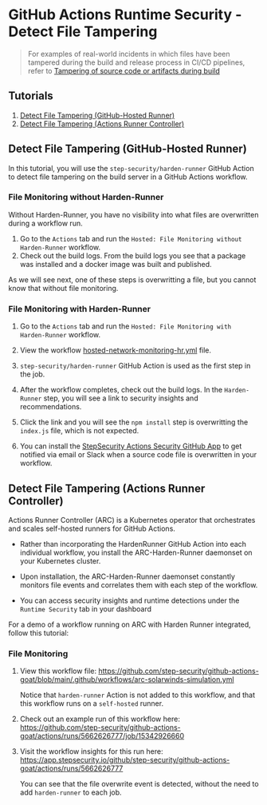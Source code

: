 # GitHub Actions Runtime Security - Detect File Tampering

> For examples of real-world incidents in which files have been tampered during the build and release process in CI/CD pipelines, refer to [Tampering of source code or artifacts during build](../Vulnerabilities/TamperingDuringBuild.md)

## Tutorials

1. [Detect File Tampering (GitHub-Hosted Runner)](#detect-file-tampering-github-hosted-runner)
2. [Detect File Tampering (Actions Runner Controller)](#detect-file-tampering-actions-runner-controller)

## Detect File Tampering (GitHub-Hosted Runner)

In this tutorial, you will use the `step-security/harden-runner` GitHub Action to detect file tampering on the build server in a GitHub Actions workflow.

### File Monitoring without Harden-Runner

Without Harden-Runner, you have no visibility into what files are overwritten during a workflow run.

1. Go to the `Actions` tab and run the `Hosted: File Monitoring without Harden-Runner` workflow.
2. Check out the build logs. From the build logs you see that a package was installed and a docker image was built and published.

As we will see next, one of these steps is overwritting a file, but you cannot know that without file monitoring.

### File Monitoring with Harden-Runner

1. Go to the `Actions` tab and run the `Hosted: File Monitoring with Harden-Runner` workflow.

2. View the workflow [hosted-network-monitoring-hr.yml](../../.github/workflows/hosted-file-monitor-with-hr.yml) file.

3. `step-security/harden-runner` GitHub Action is used as the first step in the job.

4. After the workflow completes, check out the build logs. In the `Harden-Runner` step, you will see a link to security insights and recommendations.

5. Click the link and you will see the `npm install` step is overwritting the `index.js` file, which is not expected.

6. You can install the [StepSecurity Actions Security GitHub App](https://github.com/apps/stepsecurity-actions-security) to get notified via email or Slack when a source code file is overwritten in your workflow.

## Detect File Tampering (Actions Runner Controller)

Actions Runner Controller (ARC) is a Kubernetes operator that orchestrates and scales self-hosted runners for GitHub Actions.

- Rather than incorporating the HardenRunner GitHub Action into each individual workflow, you install the ARC-Harden-Runner daemonset on your Kubernetes cluster.

- Upon installation, the ARC-Harden-Runner daemonset constantly monitors file events and correlates them with each step of the workflow.

- You can access security insights and runtime detections under the `Runtime Security` tab in your dashboard

For a demo of a workflow running on ARC with Harden Runner integrated, follow this tutorial:

### File Monitoring

1. View this workflow file:
   https://github.com/step-security/github-actions-goat/blob/main/.github/workflows/arc-solarwinds-simulation.yml

   Notice that `harden-runner` Action is not added to this workflow, and that this workflow runs on a `self-hosted` runner.

2. Check out an example run of this workflow here:
   https://github.com/step-security/github-actions-goat/actions/runs/5662626777/job/15342926660

3. Visit the workflow insights for this run here:
   https://app.stepsecurity.io/github/step-security/github-actions-goat/actions/runs/5662626777

   You can see that the file overwrite event is detected, without the need to add `harden-runner` to each job.
